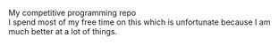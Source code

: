 My competitive programming repo   
I spend most of my free time on this which is unfortunate because I am much better at a lot of things.  


